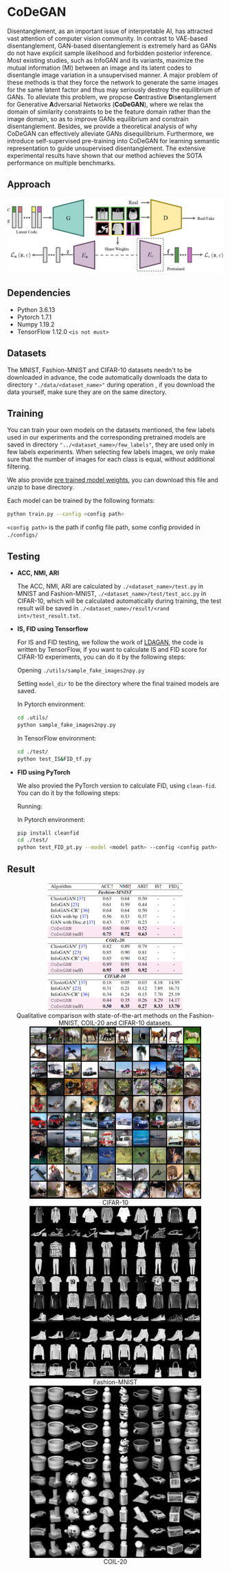 # CoDeGAN

Disentanglement, as an important issue of interpretable AI, has attracted vast attention of computer vision community. In contrast to VAE-based disentanglement, GAN-based disentanglement is extremely hard as GANs do not have explicit sample likelihood and forbidden posterior inference. Most existing studies, such as InfoGAN and its variants, maximize the mutual information (MI) between an image and its latent codes to disentangle image variation in a unsupervised manner. A major problem of these methods is that they force the network to generate the same images for the same latent factor and thus may seriously destroy the equilibrium of GANs. To alleviate this problem, we propose **Co**ntrastive **D**is**e**ntanglement for Generative **A**dversarial Networks (**CoDeGAN**), where we relax the domain of similarity constraints to be the feature domain rather than the image domain, so as to improve GANs equilibrium and constrain disentanglement. Besides, we provide a theoretical analysis of why CoDeGAN can effectively alleviate GANs disequilibrium. Furthermore, we introduce self-supervised pre-training into CoDeGAN for learning semantic representation to guide unsupervised disentanglement. The extensive experimental results have shown that our method achieves the SOTA performance on multiple benchmarks.

## Approach

![](./Figure/structure.png)

## Dependencies

- Python 3.6.13
- Pytorch 1.7.1
- Numpy 1.19.2
- TensorFlow 1.12.0 `<is not must>`

## Datasets

The MNIST, Fashion-MNIST and CIFAR-10 datasets needn't to be downloaded in advance, the code automatically downloads the data to directory ``"./data/<dataset_name>"`` during operation , if you download the data yourself, make sure they are on the same directory.

## Training

You can train your own models on the datasets mentioned, the few labels used in our experiments and the corresponding pretrained models are saved in directory ``"../<dataset_name>/few_labels"``, they are used only in few labels experiments. When selecting few labels images, we only make sure that the number of images for each class is equal, without additional filtering.

We also provide [pre trained model weights](https://drive.google.com/drive/folders/1KrIAhsEd3BOKAZOPIHJY3MW9-kw3oAgS?usp=sharing), you can download this file and unzip to base directory.

Each model can be trained by the following formats:


```bash
python train.py --config <config path>
```
`<config path>` is the path if config file path, some config provided in `./configs/`


## Testing

- **ACC, NMI, ARI**

  The ACC, NMI, ARI are calculated by ``./<dataset_name>/test.py`` in MNIST and Fashion-MNIST, ``./<dataset_name>/test/test_acc.py`` in CIFAR-10, which will be calculated automatically during training, the test result will be saved in  ``./<dataset_name>/result/<rand int>/test_result.txt``.

- **IS, FID using Tensorflow**

  For IS and FID testing, we follow the work of [LDAGAN](https://github.com/Sumching/LDAGAN), the code is written by TensorFlow, if you want to calculate IS and FID score for CIFAR-10 experiments, you can do it by the following steps:

  Opening  ``./utils/sample_fake_images2npy.py``

  Setting ``model_dir`` to be the directory where the final trained models are saved.

  In Pytorch environment:

  ```bash
  cd .utils/
  python sample_fake_images2npy.py
  ```

  In TensorFlow environment:

  ```bash
  cd ./test/
  python test_IS&FID_tf.py
  ```

- **FID using PyTorch**

  We also provied the PyTorch version to calculate FID, using `clean-fid`. You can do it by the following steps:

  Running:

  In Pytorch environment:
  ```bash
  pip install cleanfid
  cd ./test/
  python test_FID_pt.py --model <model path> --config <config path>
  ```
## Result

<div align=center><img src="./Figure/codegan.png" style="zoom:50%"></div>
<div align="center">Qualitative comparison with state-of-the-art methods on the Fashion-MNIST, COIL-20 and CIFAR-10 datasets.</div>

<div align=center><img src="./Figure/Cifar10_CoDeGAN_pre.png" width = "400" height = "" alt="CIFAR-10" align=center /></div>
<div align="center">CIFAR-10</div>

<div align=center><img src="./Figure/Fashion_CoDeGAN_pre.png" width = "400" height = "" alt="FashionMNIST" align=center /></div>
<div align="center">Fashion-MNIST</div>


<div align=center><img src="./Figure/coil-20_CoDeGAN_pre.png" width = "400" height = "" alt="COIL-20" align=center /></div>
<div align="center">COIL-20</div>
